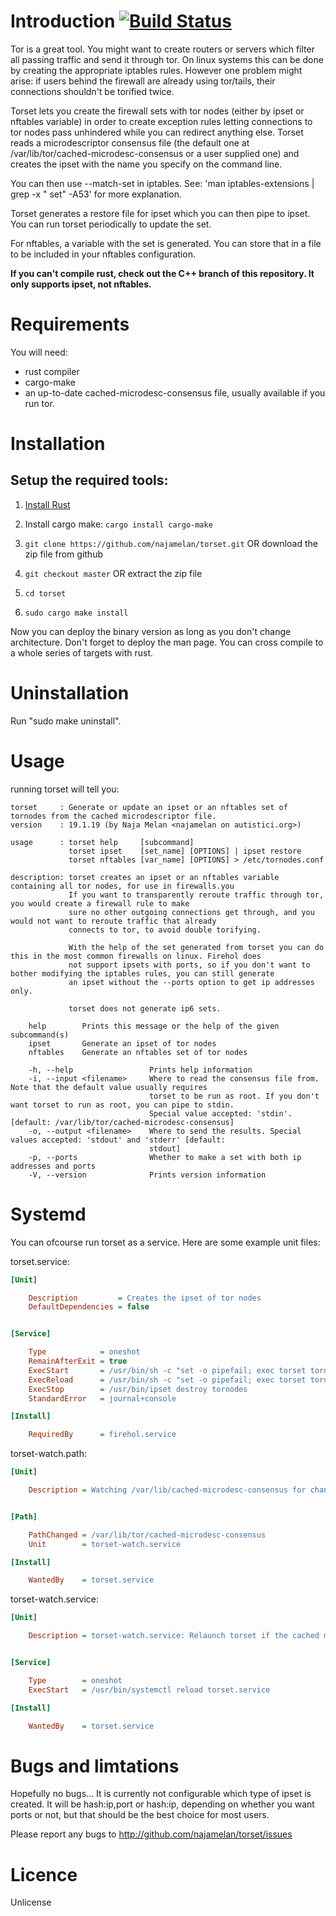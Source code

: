 Introduction [![Build Status](https://travis-ci.org/najamelan/torset.svg?branch=master)](https://travis-ci.org/najamelan/torset)
============

Tor is a great tool. You might want to create routers or servers which filter all passing traffic and send it through tor. On linux systems this can be done by creating the appropriate iptables rules. However one problem might arise: if users behind the firewall are already using tor/tails, their connections shouldn't be torified twice.

Torset lets you create the firewall sets with tor nodes (either by ipset or nftables variable) in order to create exception rules letting connections to tor nodes pass unhindered while you can redirect anything else. Torset reads a microdescriptor consensus file (the default one at /var/lib/tor/cached-microdesc-consensus or a user supplied one) and creates the ipset with the name you specify on the command line.

You can then use --match-set in iptables. See: 'man iptables-extensions | grep -x "   set" -A53' for more explanation.

Torset generates a restore file for ipset which you can then pipe to ipset. You can run torset periodically to update the set.

For nftables, a variable with the set is generated. You can store that in a file to be included in your nftables configuration.

**If you can't compile rust, check out the C++ branch of this repository. It only supports ipset, not nftables.**


Requirements
============

You will need:
- rust compiler
- cargo-make
- an up-to-date cached-microdesc-consensus file, usually available if you run tor.


Installation
============

Setup the required tools:
-------------------------

1. [Install Rust](https://www.rust-lang.org/tools/install)
2. Install cargo make: `cargo install cargo-make`

1. `git clone https://github.com/najamelan/torset.git` OR download the zip file from github
2. `git checkout master`                               OR extract  the zip file
3. `cd torset`
4. `sudo cargo make install`

Now you can deploy the binary version as long as you don't change architecture. Don't forget to deploy the man page. You can cross compile to a whole series of targets with rust.


Uninstallation
==============

Run "sudo make uninstall".


Usage
=====
running torset will tell you:

```
torset     : Generate or update an ipset or an nftables set of tornodes from the cached microdescriptor file.
version    : 19.1.19 (by Naja Melan <najamelan on autistici.org>)

usage      : torset help     [subcommand]
             torset ipset    [set_name] [OPTIONS] | ipset restore
             torset nftables [var_name] [OPTIONS] > /etc/tornodes.conf

description: torset creates an ipset or an nftables variable containing all tor nodes, for use in firewalls.you
             If you want to transparently reroute traffic through tor, you would create a firewall rule to make
             sure no other outgoing connections get through, and you would not want to reroute traffic that already
             connects to tor, to avoid double torifying.

             With the help of the set generated from torset you can do this in the most common firewalls on linux. Firehol does
             not support ipsets with ports, so if you don't want to bother modifying the iptables rules, you can still generate
             an ipset without the --ports option to get ip addresses only.

             torset does not generate ip6 sets.

    help        Prints this message or the help of the given subcommand(s)
    ipset       Generate an ipset of tor nodes
    nftables    Generate an nftables set of tor nodes

    -h, --help                 Prints help information
    -i, --input <filename>     Where to read the consensus file from. Note that the default value usually requires
                               torset to be run as root. If you don't want torset to run as root, you can pipe to stdin.
                               Special value accepted: 'stdin'.  [default: /var/lib/tor/cached-microdesc-consensus]
    -o, --output <filename>    Where to send the results. Special values accepted: 'stdout' and 'stderr' [default:
                               stdout]
    -p, --ports                Whether to make a set with both ip addresses and ports
    -V, --version              Prints version information
```

Systemd
=======
You can ofcourse run torset as a service. Here are some example unit files:


torset.service:
```ini
[Unit]

    Description         = Creates the ipset of tor nodes
    DefaultDependencies = false


[Service]

    Type            = oneshot
    RemainAfterExit = true
    ExecStart       = /usr/bin/sh -c "set -o pipefail; exec torset tornodes | ipset restore"
    ExecReload      = /usr/bin/sh -c "set -o pipefail; exec torset tornodes | ipset restore"
    ExecStop        = /usr/bin/ipset destroy tornodes
    StandardError   = journal+console

[Install]

    RequiredBy      = firehol.service
```

torset-watch.path:
```ini
[Unit]

    Description = Watching /var/lib/cached-microdesc-consensus for changes (to restart torset.service).


[Path]

    PathChanged = /var/lib/tor/cached-microdesc-consensus
    Unit        = torset-watch.service

[Install]

    WantedBy    = torset.service
```

torset-watch.service:
```ini
[Unit]

    Description = torset-watch.service: Relaunch torset if the cached microdescriptor file changes.


[Service]

    Type        = oneshot
    ExecStart   = /usr/bin/systemctl reload torset.service

[Install]

    WantedBy    = torset.service
```

Bugs and limtations
===================

Hopefully no bugs... It is currently not configurable which type of ipset is created. It will be hash:ip,port or hash:ip, depending on whether you want ports or not, but that should be the best choice for most users.

Please report any bugs to http://github.com/najamelan/torset/issues


Licence
=======

Unlicense
